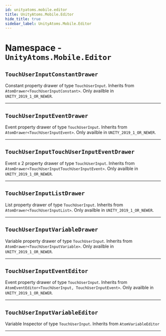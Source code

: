```yaml
---
id: unityatoms.mobile.editor
title: UnityAtoms.Mobile.Editor
hide_title: true
sidebar_label: UnityAtoms.Mobile.Editor
---
```


# Namespace - `UnityAtoms.Mobile.Editor`

## `TouchUserInputConstantDrawer`

Constant property drawer of type `TouchUserInput`. Inherits from `AtomDrawer<TouchUserInputConstant>`. Only availble in `UNITY_2019_1_OR_NEWER`.

---

## `TouchUserInputEventDrawer`

Event property drawer of type `TouchUserInput`. Inherits from `AtomDrawer<TouchUserInputEvent>`. Only availble in `UNITY_2019_1_OR_NEWER`.

---

## `TouchUserInputTouchUserInputEventDrawer`

Event x 2 property drawer of type `TouchUserInput`. Inherits from `AtomDrawer<TouchUserInputTouchUserInputEvent>`. Only availble in `UNITY_2019_1_OR_NEWER`.

---

## `TouchUserInputListDrawer`

List property drawer of type `TouchUserInput`. Inherits from `AtomDrawer<TouchUserInputList>`. Only availble in `UNITY_2019_1_OR_NEWER`.

---

## `TouchUserInputVariableDrawer`

Variable property drawer of type `TouchUserInput`. Inherits from `AtomDrawer<TouchUserInputVariable>`. Only availble in `UNITY_2019_1_OR_NEWER`.

---

## `TouchUserInputEventEditor`

Event property drawer of type `TouchUserInput`. Inherits from `AtomEventEditor<TouchUserInput, TouchUserInputEvent>`. Only availble in `UNITY_2019_1_OR_NEWER`.

---

## `TouchUserInputVariableEditor`

Variable Inspector of type `TouchUserInput`. Inherits from `AtomVariableEditor`

---
